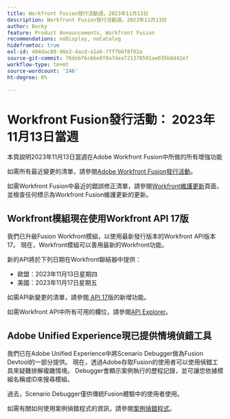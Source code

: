 ```yaml
---
title: Workfront Fusion發行活動週，2023年11月13日
description: Workfront Fusion發行活動週，2023年11月13日
author: Becky
feature: Product Announcements, Workfront Fusion
recommendations: noDisplay, noCatalog
hidefromtoc: true
exl-id: 404dac88-98e2-4acd-a1a6-7ff7b6f8f02a
source-git-commit: 76deb76c66e8f8a7dea721378591ae035b8d42e7
workflow-type: tm+mt
source-wordcount: '246'
ht-degree: 0%

---
```


# Workfront Fusion發行活動： 2023年11月13日當週

本頁說明2023年11月13日當週在Adobe Workfront Fusion中所做的所有增強功能

如需所有最近變更的清單，請參閱[Adobe Workfront Fusion發行活動](../../../product-announcements/product-releases/fusion-release-activity/fusion-release-activity.md)。

如需Workfront Fusion中最近的錯誤修正清單，請參閱[Workfront維護更新](https://experienceleague.adobe.com/docs/workfront-known-issues/releases/current-updates.html)頁面，並檢查任何標示為Workfront Fusion維護更新的更新。

## Workfront模組現在使用Workfront API 17版

我們已升級Fusion Workfront模組，以使用最新發行版本的Workfront API版本17。 現在，Workfront模組可以善用最新的Workfront功能。

新的API將於下列日期在Workfront聯結器中提供：

* 歐盟：2023年11月13日星期四
* 美國：2023年11月17日星期五

如需API新變更的清單，請參閱[ API 17](/help/quicksilver/wf-api/api/new-api-version-17.md)版的新增功能。

如需Workfront API中所有可用的欄位，請參閱[API Explorer](https://developer.adobe.com/workfront/api-explorer)。

## Adobe Unified Experience現已提供情境偵錯工具

我們已在Adobe Unified Experience中將Scenario Debugger做為Fusion Devtool的一部分提供。 現在，透過Adobe存取Fusion的使用者可以使用偵錯工具來疑難排解複雜情境。 Debugger會顯示案例執行的歷程記錄，並可讓您依據模組名稱或ID來搜尋模組。

過去，Scenario Debugger僅供傳統Fusion體驗中的使用者使用。

如需有關如何使用案例偵錯程式的資訊，請參閱[案例偵錯程式](/help/quicksilver/workfront-fusion/scenarios/debug-scenarios-with-dev-tool.md#scenario-debugger)。
